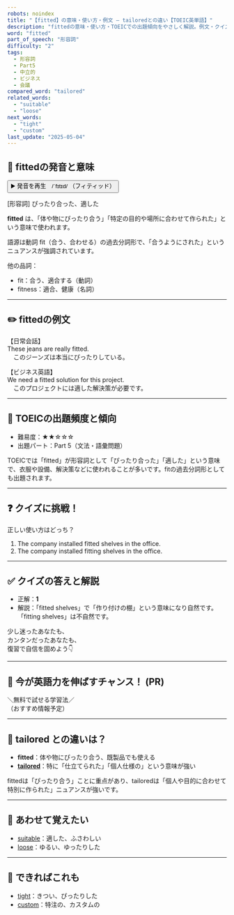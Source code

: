 ```yaml
---
robots: noindex
title: "【fitted】の意味・使い方・例文 ― tailoredとの違い【TOEIC英単語】"
description: "fittedの意味・使い方・TOEICでの出題傾向をやさしく解説。例文・クイズ付きでtailoredとの違いもわかりやすく学べます。"
word: "fitted"
part_of_speech: "形容詞"
difficulty: "2"
tags:
  - 形容詞
  - Part5
  - 中立的
  - ビジネス
  - 会議
compared_word: "tailored"
related_words:
  - "suitable"
  - "loose"
next_words:
  - "tight"
  - "custom"
last_update: "2025-05-04"
---
```


## 🔰 fittedの発音と意味

<button class="play-audio" onclick="playTTS('fitted')">
  <span class="play-audio-main">
    ▶️ 発音を再生　/ˈfɪtɪd/
  </span>
  <span class="play-audio-sub">
    （フィティッド）
  </span>
</button>

[形容詞] ぴったり合った、適した

**fitted** は、「体や物にぴったり合う」「特定の目的や場所に合わせて作られた」という意味で使われます。

語源は動詞 fit（合う、合わせる）の過去分詞形で、「合うようにされた」というニュアンスが強調されています。

他の品詞：  
- fit：合う、適合する（動詞）
- fitness：適合、健康（名詞）

---

## ✏️ fittedの例文

【日常会話】  
These jeans are really fitted.  
　このジーンズは本当にぴったりしている。

【ビジネス英語】  
We need a fitted solution for this project.  
　このプロジェクトには適した解決策が必要です。

---

## 🎯 TOEICの出題頻度と傾向

- 難易度：★★☆☆☆
- 出題パート：Part 5（文法・語彙問題）

TOEICでは「fitted」が形容詞として「ぴったり合った」「適した」という意味で、衣服や設備、解決策などに使われることが多いです。fitの過去分詞形としても出題されます。

---

## ❓ クイズに挑戦！

正しい使い方はどっち？

1. The company installed fitted shelves in the office.  
2. The company installed fitting shelves in the office.

---

## ✅ クイズの答えと解説

- 正解：**1**
- 解説：「fitted shelves」で「作り付けの棚」という意味になり自然です。「fitting shelves」は不自然です。

少し迷ったあなたも、  
カンタンだったあなたも、  
復習で自信を固めよう👇️

---

## 🚀 今が英語力を伸ばすチャンス！ (PR)

<div class="info-center">
＼無料で試せる学習法／<br>  
（おすすめ情報予定）
</div>

---

## 🤔  tailored との違いは？

- **fitted**：体や物にぴったり合う、既製品でも使える
- **[tailored](/word/tailored/)**：特に「仕立てられた」「個人仕様の」という意味が強い

fittedは「ぴったり合う」ことに重点があり、tailoredは「個人や目的に合わせて特別に作られた」ニュアンスが強いです。

---

## 🧩 あわせて覚えたい

- [suitable](/word/suitable/)：適した、ふさわしい
- [loose](/word/loose/)：ゆるい、ゆったりした

---

## 📖 できればこれも

- [tight](/word/tight/)：きつい、ぴったりした
- [custom](/word/custom/)：特注の、カスタムの

<!-- cvid: aid11_bid02 -->
